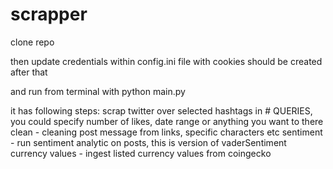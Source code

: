 # scrapper



clone repo

then update credentials within config.ini
file with cookies should be created after that

and run from terminal with python main.py

it has following steps:
scrap twitter over selected hashtags in # QUERIES, you could specify number of likes, date range or anything you want to there
clean - cleaning post message from links, specific characters etc
sentiment - run sentiment analytic on posts, this is version of vaderSentiment
currency values - ingest listed currency values from coingecko
